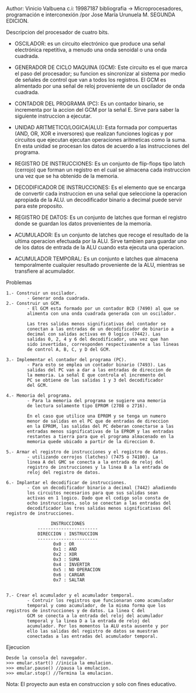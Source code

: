 <!-- Emulador de microprocesador(CPU) 4Bits -->
Author: Vinicio Valbuena
c.i: 19987187
bibliografia -> Microprocesadores, programación e interconexión 
/por Jose María Urunuela M. SEGUNDA EDICION.

Descripcion del procesador de cuatro bits.

- OSCILADOR: 
	es un circuito electrónico que produce una señal electrónica 
	repetitiva, a menudo una onda senoidal o una onda cuadrada.

- GENERADOR DE CICLO MAQUINA (GCM):
	Este circuito es el que marca el paso del procesador; su funcion 
	es sincronizar al sistema por medio de señales de control que van 
	a todos los registros. El GCM es alimentado por una señal de reloj
	proveniente de un oscilador de onda cuadrada.

- CONTADOR DEL PROGRAMA (PC):
	Es un contador binario, se incrementa por la accion del GCM 
	por la señal E. Sirve para saber la siguiente instruccion a
	ejecutar.

- UNIDAD ARITMETICO/LOGICA(ALU):
	Esta formada por compuertas (AND, OR, XOR e inversores) que
	realizan funciones logicas y por circuitos que ejecutan ejecutan
	operaciones aritmeticas como la suma. En esta unidad se procesan
	los datos de acuerdo a las instrucciones del programa.

- REGISTRO DE INSTRUCCIONES:
	Es un conjunto de flip-flops tipo latch (cerrojo) que forman un
	registro en el cual se almacena cada instruccion una vez que se
	ha obtenido de la memoria.

- DECODIFICADOR DE INSTRUCCIONES:
	Es el elemento que se encarga de convertir cada instruccion en 
	una señal que seleccione la operacion apropiada de la ALU. un 
	decodificador binario a decimal puede servir para este proposito.

- REGISTRO DE DATOS:
	Es un conjunto de latches que forman el registro donde se guardan
	los datos provenientes de la memoria.

- ACUMULADOR:
	Es un conjunto de latches que recoge el resultado de la ultima 
	operacion efectuada por la ALU. Sirve tambien para guardar uno de los datos de entrada de la ALU cuando esta ejecuta una operacion.

- ACUMULADOR TEMPORAL:
	Es un conjunto e latches que almacena temporalmente cualquier
	resultado proveniente de la ALU, mientras se transfiere al 
	acumulador.



Problemas

	1.- Construir un oscilador.
			- Generar onda cuadrada.
	2.- Construir un GCM.
			- El GCM esta formado por un contador BCD (7490) al que se
			alimenta con una onda cuadrada generada con un oscilador.

			Las tres salidas menos significativas del contador se 
			conectan a las entradas de un decodificador de binario a
			decimal con salidas activas en 0 logico (7442). Las 
			salidas 0, 2, 4 y 6 del decodificador, una vez que han 
			sido invertidas, corresponden respectivamente a las lineas
			de control A, B, C, y D del GCM.

	3.- Implementar el contador del programa (PC).
			- Para esto se emplea un contador binario (7493). Las 
			salidas del PC van a dar a las entradas de direccion de 
			la memoria. La señal E que controla el incremento del 
			PC se obtiene de las salidas 1 y 3 del decodificador 
			del GCM.

	4.- Memoria del programa.
			- Para la memoria del programa se sugiere una memoria
			de lectura solamente tipo EPROM (2708 o 2716).

			En el caso que utilice una EPROM y se tenga un numero
			menor de salidas en el PC que de entradas de direccion
			en la EPROM, las salidas del PC deberan conectarse a las
			entradas menos significativas de la EPROM y las entradas
			restantes a tierra para que el programa almacenado en la
			memoria quede ubicado a partir de la direccion 0.

	5.- Armar el registro de instrucciones y el registro de datos.
			- utilizando cerrojos (latches) (7475 o 74100). La 
			linea A del GMC se conecta a la entrada de reloj del 
			registro de instrucciones y la linea B a la entrada de
			reloj del registro de datos.

	6.- Implantar el decodificar de instrucciones.
			- Con un decodificador binario a decimal (7442) añadiendo
			los circuitos necesarios para que sus salidas sean 
			activas en 1 logico. Dado que el codigo solo consta de
			ocho instrucciones, solo se conectan a las entradas del 
			decodificador las tres salidas menos significativas del registro de instrucciones.

			         INSTRUCCIONES
			    -----------------------
				DIRECCION : INSTRUCCION
				-----------------------
				      0x0 : OR
				      0x1 : AND
				      0x2 : XOR
				      0x3 : SUMA
				      0x4 : INVERTIR
				      0x5 : NO OPERACION
				      0x6 : CARGAR
				      0x7 : SALTAR


	7.- Crear el acumulador y el acumulador temporal.
			- Contruir los registros que funcionaran como acumulador
			temporal y como acumulador, de la misma forma que los registros de instrucciones y de datos. La linea C del
			GCM se conecta a la entrada del reloj del acumulador
			temporal y la linea D a la entrada de reloj del 
			acumulador. Por los momentos la ALU esta ausente y por 
			ello las salidas del registro de datos se muestran 
			conectadas a las entradas del acumulador temporal.


Ejecucion

	Desde la consola del navegador.
	>>> emular.start() //inicia la emulacion.
	>>> emular.pause() //pausa la emulacion.
	>>> emular.stop() //Termina la emulacion.


Nota:
	El proyecto aun esta en construccion y solo con fines educativo.
